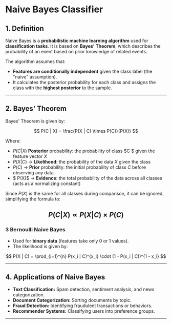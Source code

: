 # **Naive Bayes Classifier**

## **1. Definition**

Naive Bayes is a **probabilistic machine learning algorithm** used for **classification tasks**. It is based on **Bayes' Theorem**, which describes the probability of an event based on prior knowledge of related events.

The algorithm assumes that:
- **Features are conditionally independent** given the class label (the "naive" assumption).
- It calculates the posterior probability for each class and assigns the class with the **highest posterior** to the sample.

---

## **2. Bayes' Theorem**

Bayes' Theorem is given by:

$$
P(C | X) = \frac{P(X | C) \times P(C)}{P(X)}
$$

Where:
- $P(C | X)$ **Posterior** probability: the probability of class $C $ given the feature vector $X$
- $P(X | C)$ → **Likelihood**: the probability of the data $X$ given the class
- $P(C)$ → **Prior** probability: the initial probability of class $C$ before observing any data
- $ P(X)$ → **Evidence**: the total probability of the data across all classes (acts as a normalizing constant)

Since $P(X)$ is the same for all classes during comparison, it can be ignored, simplifying the formula to:

$$
P(C | X) \propto P(X | C) \times P(C)
$$
---

### 3 **Bernoulli Naive Bayes**
- Used for **binary data** (features take only 0 or 1 values).
- The likelihood is given by:

$$
P(X | C) = \prod_{i=1}^{n} P(x_i | C)^{x_i} \cdot (1 - P(x_i | C))^{1 - x_i}
$$

---

## **4. Applications of Naive Bayes**

- **Text Classification:** Spam detection, sentiment analysis, and news categorization.
- **Document Categorization:** Sorting documents by topic.
- **Fraud Detection:** Identifying fraudulent transactions or behaviors.
- **Recommender Systems:** Classifying users into preference groups.

--- 
